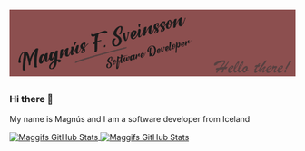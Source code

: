 # ![my header](banner.png)

### Hi there 👋

My name is Magnús and I am a software developer from Iceland

<a href="https://github.com/maggifs/maggifs">
  <img align="center" src="https://github-readme-stats.vercel.app/api/top-langs/?username=maggifs&layout=compact&theme=dracula" alt="Maggifs GitHub Stats" />
</a>
<a href="https://github.com/maggifs/maggifs">
  <img align="center" src="https://github-readme-stats.vercel.app/api?username=maggifs&show_icons=true&theme=dracula&count_private=true" alt="Maggifs GitHub Stats" />
</a>

<!--
**maggifs/maggifs** is a ✨ _special_ ✨ repository because its `README.md` (this file) appears on your GitHub profile.

Here are some ideas to get you started:

- 🔭 I’m currently working on ...
- 🌱 I’m currently learning ...
- 👯 I’m looking to collaborate on ...
- 🤔 I’m looking for help with ...
- 💬 Ask me about ...
- 📫 How to reach me: ...
- 😄 Pronouns: ...
- ⚡ Fun fact: ...
-->
